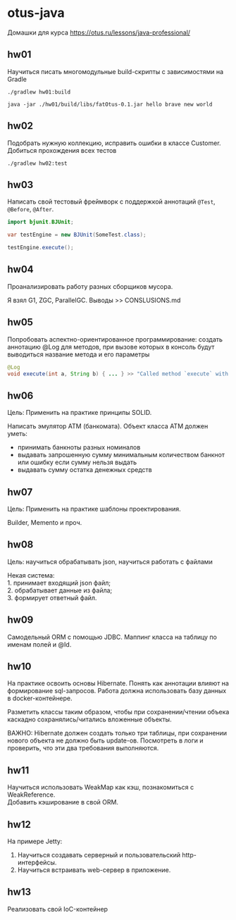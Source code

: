 # otus-java

Домашки для курса https://otus.ru/lessons/java-professional/


## hw01
Научиться писать многомодульные build-скрипты с зависимостями на Gradle
```
./gradlew hw01:build

java -jar ./hw01/build/libs/fatOtus-0.1.jar hello brave new world
```
## hw02

Подобрать нужную коллекцию, исправить ошибки в классе Customer. Добиться прохождения всех тестов
```
./gradlew hw02:test
```
## hw03

Написать свой тестовый фреймворк с поддержкой аннотаций `@Test`, `@Before`, `@After`.
```java
import bjunit.BJUnit;

var testEngine = new BJUnit(SomeTest.class);

testEngine.execute();
```
## hw04

Проанализировать работу разных сборщиков мусора.

Я взял G1, ZGC, ParallelGC. Выводы >> CONSLUSIONS.md

## hw05

Попробовать аспектно-ориентированное программирование: создать аннотацию @Log для методов, при вызове которых в консоль будут выводиться название метода и его параметры
```java
@Log
void execute(int a, String b) { ... } >> "Called method `execute` with [$a, $b]"
```
## hw06

Цель: Применить на практике принципы SOLID.

Написать эмулятор АТМ (банкомата). Объект класса АТМ должен уметь:
- принимать банкноты разных номиналов
- выдавать запрошенную сумму минимальным количеством банкнот или ошибку если сумму нельзя выдать
- выдавать сумму остатка денежных средств

## hw07

Цель: Применить на практике шаблоны проектирования.

Builder, Memento и проч.

## hw08

Цель: научиться обрабатывать json, научиться работать с файлами

Некая система:  
    1. принимает входящий json файл;  
    2. обрабатывает данные из файла;  
    3. формирует ответный файл.  

## hw09

Самодельный ORM с помощью JDBC. Маппинг класса на таблицу по именам полей и @Id.

## hw10

На практике освоить основы Hibernate. Понять как аннотации влияют на формирование sql-запросов. Работа должна использовать базу данных в docker-контейнере.

Разметить классы таким образом, чтобы при сохранении/чтении объека каскадно сохранялись/читались вложенные объекты.

ВАЖНО: Hibernate должен создать только три таблицы, при сохранении нового объекта не должно быть update-ов. Посмотреть в логи и проверить, что эти два требования выполняются.

## hw11

Научиться использовать WeakMap как кэш, познакомиться с WeakReference.  
Добавить кэширование в свой ORM.

## hw12

На примере Jetty:
1. Научиться создавать серверный и пользовательский http-интерфейсы.
2. Научиться встраивать web-сервер в приложение.

## hw13

Реализовать свой IoC-контейнер